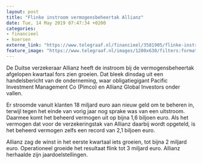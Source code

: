 ```yaml
---
layout: post
title: "Flinke instroom vermogensbeheertak Allianz"
date: Tue, 14 May 2019 07:47:34 +0200
categories: 
- financieel 
- koersen 
externe_link: "https://www.telegraaf.nl/financieel/3581905/flinke-instroom-vermogensbeheertak-allianz"
feature_image: "https://www.telegraaf.nl/images/1200x630/filters:format(jpeg):quality(80)/cdn-kiosk-api.telegraaf.nl/dd9c4df8-760b-11e9-809c-0255c322e81b.jpg"
---
```


<p class="intro">De Duitse verzekeraar Allianz heeft de instroom bij de vermogensbeheertak afgelopen kwartaal fors zien groeien. Dat bleek dinsdag uit een handelsbericht van de onderneming, waar obligatiegigant Pacific Investment Management Co (Pimco) en Allianz Global Investors onder vallen.</p> <p>Er stroomde vanuit klanten 18 miljard euro aan nieuw geld om te beheren in, terwijl tegen het einde van vorig jaar nog sprake was van een uitstroom. Daarmee komt het beheerd vermogen uit op bijna 1,6 biljoen euro. Als het vermogen dat voor de verzekeringstak van Allianz daarbij wordt opgeteld, is het beheerd vermogen zelfs een record van 2,1 biljoen euro.</p><p>Allianz zag de winst in het eerste kwartaal iets groeien, tot bijna 2 miljard euro. Operationeel groeide het resultaat flink tot 3 miljard euro. Allianz herhaalde zijn jaardoelstellingen.</p>
